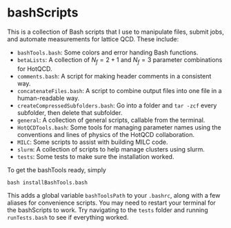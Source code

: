 # bashScripts
This is a collection of Bash scripts that I use to manipulate files, 
submit jobs, and automate measurements for lattice QCD. These include:

- `bashTools.bash`: Some colors and error handing Bash functions.
- `betaLists`: A collection of $N_f=2+1$ and $N_f=3$ parameter combinations for HotQCD.
- `comments.bash`: A script for making header comments in a consistent way.
- `concatenateFiles.bash`: A script to combine output files into one file in a human-readable way. 
- `createCompressedSubfolders.bash`: Go into a folder and `tar -zcf` every subfolder, then delete that subfolder.
- `general`: A collection of general scripts, callable from the terminal.
- `HotQCDTools.bash`: Some tools for managing parameter names using the conventions and lines of physics of the HotQCD collaboration.
- `MILC`: Some scripts to assist with building MILC code.
- `slurm`: A collection of scripts to help manage clusters using slurm.
- `tests`: Some tests to make sure the installation worked. 

To get the bashTools ready, simply
```Shell
bash installBashTools.bash
```
This adds a global variable `bashToolsPath` to your `.bashrc`, along
with a few aliases for convenience scripts.  You may need to
restart your terminal for the bashScripts to work. Try navigating to the `tests`
folder and running `runTests.bash` to see if everything worked.
